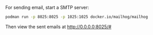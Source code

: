 For sending email, start a SMTP server:

```bash
podman run -p 8025:8025 -p 1025:1025 docker.io/mailhog/mailhog
```

Then view the sent emails at http://0.0.0.0:8025/#